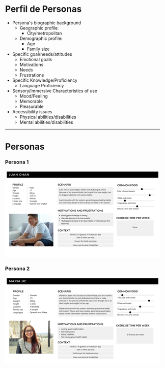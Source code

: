 # Perfil de Personas

* Persona's biographic background
    * Geographic profile:
        * City/metropolitan
    * Demographic profile:
        * Age
        * Family size
* Specific goal/needs/attitudes
    * Emotional goals
    * Motivations
    * Needs
    * Frustrations
* Specific Knowledge/Proficiency
    * Language Proficiency
* Sensory/Immersive Characteristics of use
    * Mood/Feeling
    * Memorable
    * Pleasurable
* Accessibility issues
    * Physical abilities/disabilities 
    * Mental abilities/disabilities 

---

# Personas
### Persona 1
<img src="First-Delivery/imgs/persona1.png">

### Persona 2
<img src="First-Delivery/imgs/persona2.png"> 